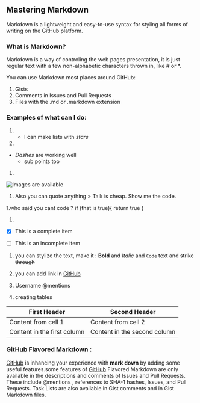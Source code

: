 ## Mastering Markdown

Markdown is a lightweight and easy-to-use syntax for styling all forms of writing on the GitHub platform.

### What is Markdown?

Markdown is a way of controling the web pages presentation, it is just regular text with a few non-alphabetic characters thrown in, like # or *.

You can use Markdown most places around GitHub:
1. Gists
1. Comments in Issues and Pull Requests
1. Files with the .md or .markdown extension

### Examples of what can I do: 

1. * I can make lists with *stars* 

1. 
- *Dashes* are working well 
  - sub points too
  
1. 
![Images are available](https://i0.wp.com/cleus.co/wp-content/uploads/2019/03/Screenshot-2019-03-14-at-4.23.07-PM.png?resize=939%2C919&ssl=1)
  
1. Also you can quote anything > Talk is cheap. Show me the code.

1.who said you cant code ? 
if (that is true){
      return true
    }

1.
- [x] This is a complete item
- [ ] This is an incomplete item


1. you can stylize the text, make it :
**Bold** and _Italic_ and `Code` text and  ~~strike through~~

1. you can add link in [GitHub](http://github.com) 

1. Username @mentions 

1. creating tables 

First Header | Second Header
------------ | -------------
Content from cell 1 | Content from cell 2
Content in the first column | Content in the second column


### GitHub Flavored Markdown : 

[GitHub](http://github.com) is inhancing your experience with **mark down** by adding some useful features.some features of [GitHub](http://github.com) Flavored Markdown are only available in the descriptions and comments of Issues and Pull Requests. These include @mentions , references to SHA-1 hashes, Issues, and Pull Requests. Task Lists are also available in Gist comments and in Gist Markdown files.

